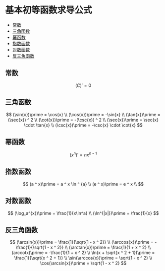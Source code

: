 # 基本初等函数求导公式

* [常数](#常数)
* [三角函数](#三角函数)
* [幂函数](#幂函数)
* [指数函数](#指数函数)
* [对数函数](#对数函数)
* [反三角函数](#反三角函数)

## 常数

$$
(C)\prime = 0
$$

## 三角函数

$$
(\sin{x})\prime = \cos{x}
\\
(\cos{x})\prime = -\sin{x}
\\
(\tan{x})\prime = (\sec{x}) ^ 2
\\
(\cot{x})\prime = -(\csc{x}) ^ 2
\\
(\sec{x})\prime = \sec{x} \cdot \tan{x}
\\
(\csc{x})\prime = -\csc{x} \cdot \cot{x}
$$

## 幂函数

$$
(x ^ n)\prime = nx ^ {n - 1}
$$

## 指数函数

$$
(a ^ x)\prime = a ^ x \ln ^ {a}
\\
(e ^ x)\prime = e ^ x
\\
$$

## 对数函数

$$
(\log_a^{x})\prime = \frac{1}{x\ln^a}
\\
(\ln^{|x|})\prime = \frac{1}{x}
$$

## 反三角函数

$$
(\arcsin{x})\prime = \frac{1}{\sqrt{1 - x ^ 2}}
\\
(\arccos{x})\prime = -\frac{1}{\sqrt{1 - x ^ 2}}
\\
(\arctan{x})\prime = \frac{1}{1 + x ^ 2}
\\
(arccotx)\prime = -\frac{1}{1 + x ^ 2}
\\
\ln(x + \sqrt{x ^ 2 + 1})\prime = \frac{1}{\sqrt{x ^ 2 + 1}}
\\
\sin(\arccos{x})\prime = \sqrt{1 - x ^ 2}
\\
\cos(\arcsin{x})\prime = \sqrt{1 - x ^ 2}
$$



